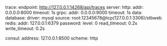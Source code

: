 trace:
  endpoint: http://127.0.0.1:14268/api/traces
server:
  http:
    addr: 0.0.0.0:8000
    timeout: 1s
  grpc:
    addr: 0.0.0.0:9000
    timeout: 1s
data:
  database:
    driver: mysql
    source: root:12345678@tcp(127.0.0.1:3306)/stbweb
  redis:
    addr: 127.0.0.1:6379
    password: 
    level: 0
    read_timeout: 0.2s
    write_timeout: 0.2s

consul:
  address: 127.0.0.1:8500
  scheme: http